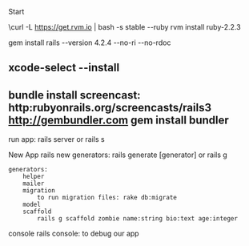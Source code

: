 Start

\curl -L https://get.rvm.io | bash -s stable --ruby
rvm install ruby-2.2.3

gem install rails --version 4.2.4 --no-ri --no-rdoc

xcode-select --install
-- 
bundle install
screencast: http:rubyonrails.org/screencasts/rails3
http://gembundler.com
gem install bundler
--
run app:
	rails server or rails s

New App
    rails new <appName>
generators:
	rails generate [generator] or rails g

	generators:
		helper
		mailer
		migration
			to run migration files: rake db:migrate
		model
		scaffold
			rails g scaffold zombie name:string bio:text age:integer

console
	rails console: to debug our app
